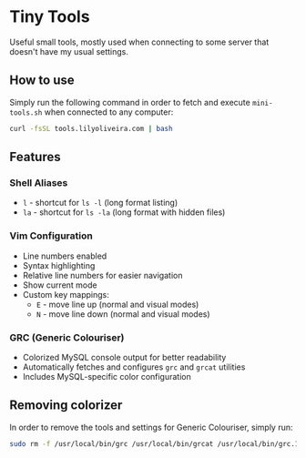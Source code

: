 # Tiny Tools
Useful small tools, mostly used when connecting to some server that doesn't have my usual settings.

## How to use
Simply run the following command in order to fetch and execute `mini-tools.sh` when connected to any computer:

```bash
curl -fsSL tools.lilyoliveira.com | bash
```

## Features

### Shell Aliases
- `l` - shortcut for `ls -l` (long format listing)
- `la` - shortcut for `ls -la` (long format with hidden files)

### Vim Configuration
- Line numbers enabled
- Syntax highlighting
- Relative line numbers for easier navigation
- Show current mode
- Custom key mappings:
  - `E` - move line up (normal and visual modes)
  - `N` - move line down (normal and visual modes)

### GRC (Generic Colouriser)
- Colorized MySQL console output for better readability
- Automatically fetches and configures `grc` and `grcat` utilities
- Includes MySQL-specific color configuration


## Removing colorizer
In order to remove the tools and settings for Generic Colouriser, simply run:
```bash
sudo rm -f /usr/local/bin/grc /usr/local/bin/grcat /usr/local/bin/grc.1 /usr/local/bin/grcat.1 ~/.grcat ~/.my.cnf ~/.vimrc && echo "Done cleaning up."
```